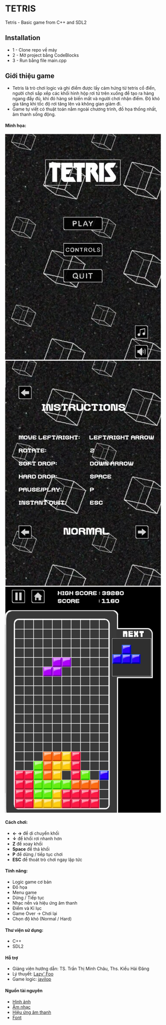 # TETRIS

Tetris - Basic game from C++ and SDL2

## Installation

- 1 - Clone repo về máy
- 2 - Mở project bằng CodeBlocks
- 3 - Run bằng file main.cpp

## Giới thiệu game

- Tetris là trò chơi logic và ghi điểm được lấy cảm hứng từ tetris cổ điển, người chơi sắp xếp các khối hình hộp rơi từ trên xuống để tạo ra hàng ngang đầy đủ, khi đó hàng sẽ biến mất và người chơi nhận điểm. Độ khó gia tăng khi tốc độ rơi tăng lên và không gian giảm đi.
- Game tự viết có thuật toán nằm ngoài chương trình, đồ họa thống nhất, âm thanh sống động.

#### Minh họa:

![Menu](./img/game_captures/Menu.png)
![Instructions](./img/game_captures/Instructions.png)
![Game Play](./img/game_captures/Gameplay.png)

#### Cách chơi:

- **← →** để di chuyển khối
- **↓** để khối rơi nhanh hơn
- **Z** để xoay khối
- **Space** để thả khối
- **P** để dừng / tiếp tục chơi
- **ESC** để thoát trò chơi ngay lập tức

#### Tính năng:

- Logic game cơ bản
- Đồ họa
- Menu game
- Dừng / Tiếp tục
- Nhạc nền và hiệu ứng âm thanh
- Điểm và Kỉ lục
- Game Over -> Chơi lại
- Chọn độ khó (Normal / Hard)

#### Thư viện sử dụng:

- C++
- SDL2

#### Hỗ trợ

- Giảng viên hướng dẫn: TS. Trần Thị Minh Châu, Ths. Kiều Hải Đăng
- Lý thuyết: [Lazy' Foo](https://lazyfoo.net/tutorials/SDL/index.php)
- Game logic: [javilop](https://javilop.com/gamedev/tetris-tutorial-in-c-platform-independent-focused-in-game-logic-for-beginners/)

#### Nguồn tài nguyên

- [Hình ảnh](https://nectanebo.itch.io/menu-buttons)
- [Âm nhạc](https://www.youtube.com/watch?v=NmCCQxVBfyM)
- [Hiệu ứng âm thanh](https://coloralpha.itch.io/50-menu-interface-sfx)
- [Font](https://www.1001fonts.com/mix-bit-font-font.html)
